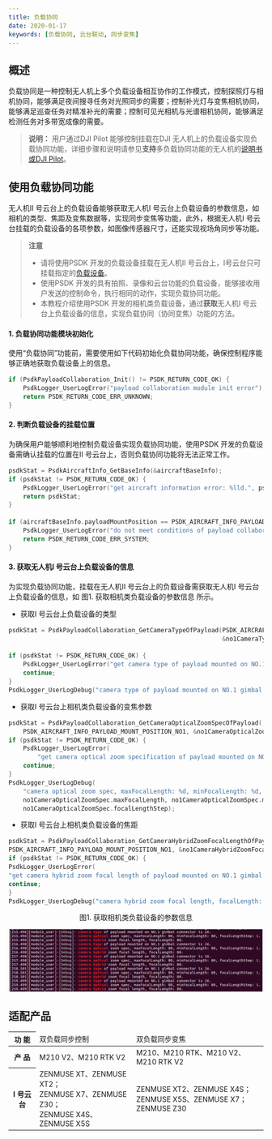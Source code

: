 ```yaml
---
title: 负载协同
date: 2020-01-17
keywords: [负载协同, 云台联动, 同步变焦]
---
```

## 概述
负载协同是一种控制无人机上多个负载设备相互协作的工作模式，控制探照灯与相机协同，能够满足夜间搜寻任务对光照同步的需要；控制补光灯与变焦相机协同，能够满足巡查任务对精准补光的需要；控制可见光相机与光谱相机协同，能够满足检测任务对多带宽成像的需要。  

>**说明：** 用户通过DJI Pilot 能够控制挂载在DJI 无人机上的负载设备实现负载协同功能，详细步骤和说明请参见**支持**多负载协同功能的无人机的<a href="https://www.dji.com/cn/matrice-200-series-v2/info#downloads" target="_blank" rel="external">说明书或DJI Pilot</a>。

## 使用负载协同功能
无人机Ⅱ 号云台上的负载设备能够获取无人机Ⅰ 号云台上负载设备的参数信息，如相机的类型、焦距及变焦数据等，实现同步变焦等功能，此外，根据无人机Ⅰ 号云台挂载的负载设备的各项参数，如图像传感器尺寸，还能实现视场角同步等功能。   

>**注意** 
> * 请将使用PSDK 开发的负载设备挂载在无人机Ⅱ 号云台上，Ⅰ号云台只可挂载指定的<a href="#t01">负载设备</a>。  
> * 使用PSDK 开发的具有拍照、录像和云台功能的负载设备，能够接收用户发送的控制命令，执行相同的动作，实现负载协同功能。
> * 本教程介绍使用PSDK 开发的相机类负载设备，通过**获取**无人机Ⅰ 号云台上负载设备的信息，实现负载协同（协同变焦）功能的方法。

#### 1. 负载协同功能模块初始化
使用“负载协同”功能前，需要使用如下代码初始化负载协同功能，确保控制程序能够正确地获取负载设备上的信息。

```c
if (PsdkPayloadCollaboration_Init() != PSDK_RETURN_CODE_OK) {
    PsdkLogger_UserLogError("payload collaboration module init error");
    return PSDK_RETURN_CODE_ERR_UNKNOWN;
}
```

#### 2. 判断负载设备的挂载位置
为确保用户能够顺利地控制负载设备实现负载协同功能，使用PSDK 开发的负载设备需确认挂载的位置在II 号云台上，否则负载协同功能将无法正常工作。

```c
psdkStat = PsdkAircraftInfo_GetBaseInfo(&aircraftBaseInfo);
if (psdkStat != PSDK_RETURN_CODE_OK) {
    PsdkLogger_UserLogError("get aircraft information error: %lld.", psdkStat);
    return psdkStat;
}

if (aircraftBaseInfo.payloadMountPosition == PSDK_AIRCRAFT_INFO_PAYLOAD_MOUNT_POSITION_NO1) {
    PsdkLogger_UserLogError("do not meet conditions of payload collaboration.");
    return PSDK_RETURN_CODE_ERR_SYSTEM;
}
```

#### 3. 获取无人机I 号云台上负载设备的信息
为实现负载协同功能，挂载在无人机Ⅱ 号云台上的负载设备需获取无人机I 号云台上负载设备的信息，如 图1. 获取相机类负载设备的参数信息 所示。

* 获取I 号云台上负载设备的类型

```c
psdkStat = PsdkPayloadCollaboration_GetCameraTypeOfPayload(PSDK_AIRCRAFT_INFO_PAYLOAD_MOUNT_POSITION_NO1,
                                                           &no1CameraType);

if (psdkStat != PSDK_RETURN_CODE_OK) {
    PsdkLogger_UserLogError("get camera type of payload mounted on NO.1 gimbal connector error.");
    continue;
}
PsdkLogger_UserLogDebug("camera type of payload mounted on NO.1 gimbal connector is %d.", no1CameraType);
```
* 获取I 号云台上相机类负载设备的变焦参数

```c
psdkStat = PsdkPayloadCollaboration_GetCameraOpticalZoomSpecOfPayload(
    PSDK_AIRCRAFT_INFO_PAYLOAD_MOUNT_POSITION_NO1, &no1CameraOpticalZoomSpec);
if (psdkStat != PSDK_RETURN_CODE_OK) {
    PsdkLogger_UserLogError(
        "get camera optical zoom specification of payload mounted on NO.1 gimbal connector error.");
    continue;
}
PsdkLogger_UserLogDebug(
    "camera optical zoom spec, maxFocalLength: %d, minFocalLength: %d, focalLengthStep: %d.",
    no1CameraOpticalZoomSpec.maxFocalLength, no1CameraOpticalZoomSpec.minFocalLength,
    no1CameraOpticalZoomSpec.focalLengthStep);
```

* 获取I 号云台上相机类负载设备的焦距

```c
psdkStat = PsdkPayloadCollaboration_GetCameraHybridZoomFocalLengthOfPayload(
PSDK_AIRCRAFT_INFO_PAYLOAD_MOUNT_POSITION_NO1, &no1CameraHybridZoomFocalLength);
if (psdkStat != PSDK_RETURN_CODE_OK) {
PsdkLogger_UserLogError(
"get camera hybrid zoom focal length of payload mounted on NO.1 gimbal connector error.");
continue;
}
PsdkLogger_UserLogDebug("camera hybrid zoom focal length, focalLength: %d.", no1CameraHybridZoomFocalLength);
```
<div>
<div style="text-align: center"><p> 图1. 获取相机类负载设备的参数信息 </p>
</div>
<div style="text-align: center"><p><span>
      <img src="../images/payload_collaboration_camera_info_push.png" width="500" alt/></span></p>
</div></div>

## 适配产品
<table id="t01">
  <thead>
    <tr>
      <th>功 能 </th>
      <td>双负载同步控制</td>
      <td>双负载同步变焦</td>
    </tr>
  </thead>
  <tbody>
    <tr>
      <th>产 品 </th>
      <td>M210 V2、M210 RTK V2</td>
      <td>M210、M210 RTK、M210 V2、M210 RTK V2</td>
    </tr>
    <tr>
      <th>Ⅰ 号云台</th>
      <td>ZENMUSE XT、ZENMUSE XT2；</br>ZENMUSE X7、ZENMUSE Z30；</br>ZENMUSE X4S、ZENMUSE X5S</td>
      <td>ZENMUSE XT2、ZENMUSE X4S；</br>ZENMUSE X5S、ZENMUSE X7；</br>ZENMUSE Z30</td>
    </tr>
  </tbody>
</table>
